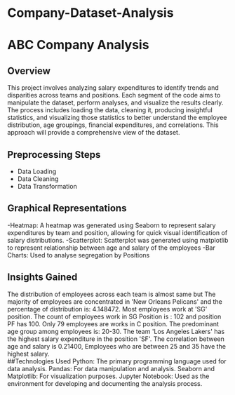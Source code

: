 # Company-Dataset-Analysis
# ABC Company Analysis  

## Overview 
This project involves analyzing salary expenditures to identify trends and disparities across teams and positions.
Each segment of the code aims to manipulate the dataset, perform analyses, and visualize the results clearly. The process includes loading the data, cleaning it, producing insightful statistics, and visualizing those statistics to better understand the employee distribution, age groupings, financial expenditures, and correlations. This approach will provide a comprehensive view of the dataset.
## Preprocessing Steps  
- Data Loading
- Data Cleaning
- Data Transformation
## Graphical Representations
-Heatmap:
A heatmap was generated using Seaborn to represent salary expenditures by team and position, allowing for quick visual identification of salary distributions.
-Scatterplot: 
Scatterplot was generated using matplotlib to represent relationship between age and salary of the employees
-Bar Charts: 
Used to analyse segregation by Positions
## Insights Gained
The distribution of employees across each team is almost same but The majority of employees are concentrated in 'New Orleans Pelicans' and the percentage of distribution is: 4.148472.
Most employees work at 'SG' position. The count of employees work in SG Position is : 102 and  position PF has 100. Only 79 employees are works in C position.
The predominant age group among employees is: 20-30.
The team 'Los Angeles Lakers' has the highest salary expenditure in the position 'SF'.
The correlation between age and salary is 0.21400, Employees who are between 25 and 35 have the highest salary.  
##Technologies Used
Python: The primary programming language used for data analysis.
Pandas: For data manipulation and analysis.
Seaborn and Matplotlib: For visualization purposes.
Jupyter Notebook: Used as the environment for developing and documenting the analysis process.

